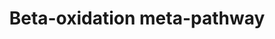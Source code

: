 ---
annotations:
- id: PW:0000738
  parent: classic metabolic pathway
  type: Pathway Ontology
  value: fatty acid beta degradation pathway
authors:
- Nsalomonis
- MaintBot
- Evelo
- C.Redfern
- Khanspers
- Christine Chichester
- Eweitz
- Mkutmon
citedin:
- link: PMC7645421
  title: Unraveling the blood transcriptome after real-life exposure of Wistar-rats
    to PM2.5, PM1 and water-soluble metals in the ambient air (2020)
description: ''
last-edited: 2021-06-04
organisms:
- Rattus norvegicus
redirect_from:
- /index.php/Pathway:WP372
- /instance/WP372
- /instance/WP372_r118914
revision: r118914
schema-jsonld:
- '@context': https://schema.org/
  '@id': https://wikipathways.github.io/pathways/WP372.html
  '@type': Dataset
  creator:
    '@type': Organization
    name: WikiPathways
  description: ''
  keywords:
  - Acadl
  - Acadm
  - Acads
  - Acadvl
  - Acas2
  - Acat1
  - Acsl1
  - Acsl3
  - Acsl4
  - Acsl5
  - Acsl6
  - Chkb
  - Cpt1a
  - Cpt1b
  - Cpt2
  - Crat
  - Dld
  - Echs1
  - Gcdh
  - Gk2
  - Gpd2
  - Gyk
  - Hadha
  - Hadhb
  - Hadhsc
  - Lipc
  - Lipe
  - Lipf
  - Lpl
  - Pnpla2
  - Slc25a20
  - Tpi1
  license: CC0
  name: Beta-oxidation meta-pathway
seo: CreativeWork
title: Beta-oxidation meta-pathway
wpid: WP372
---